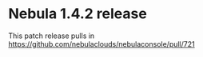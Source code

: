 # Nebula 1.4.2 release

This patch release pulls in https://github.com/nebulaclouds/nebulaconsole/pull/721


